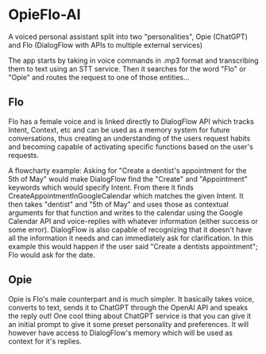 # OpieFlo-AI
A voiced personal assistant split into two "personalities", Opie (ChatGPT) and Flo (DialogFlow with APIs to multiple external services)

The app starts by taking in voice commands in .mp3 format and transcribing them to text using an STT service.
Then it searches for the word "Flo" or "Opie" and routes the request to one of those entities...

## Flo
Flo has a female voice and is linked directly to DialogFlow API which tracks Intent, Context, etc and can be used as a memory system for future conversations, thus creating an understanding of the users request habits and becoming capable of activating specific functions based on the user's requests. 

A flowcharty example:
Asking for "Create a dentist's appointment for the 5th of May" would make DialogFlow find the "Create" and "Appointment" keywords which would specify Intent. From there it finds CreateAppointmentInGoogleCalendar which matches the given Intent. It then takes "dentist" and "5th of May" and uses those as contextual arguments for that function and writes to the calendar using the Google Calendar API and voice-replies with whatever information (either success or some error).
DialogFlow is also capable of recognizing that it doesn't have all the information it needs and can immediately ask for clarification. In this example this would happen if the user said "Create a dentists appointment"; Flo would ask for the date.


## Opie
Opie is Flo's male counterpart and is much simpler. It basically takes voice, converts to text, sends it to ChatGPT through the OpenAI API and speaks the reply out! One cool thing about ChatGPT service is that you can give it an initial prompt to give it some preset personality and preferences. It will however have access to DialogFlow's memory which will be used as context for it's replies.
